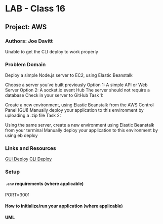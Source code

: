 # LAB - Class 16

## Project: AWS

### Authors: Joe Davitt

Unable to get the CLI deploy to work properly

### Problem Domain

Deploy a simple Node.js server to EC2, using Elastic Beanstalk

Choose a server you’ve built previously
Option 1: A simple API or Web Server
Option 2: A socket.io event Hub
The server should not require a database
Check in your server to GitHub
Task 1:

Create a new environment, using Elastic Beanstalk from the AWS Control Panel (GUI)
Manually deploy your application to this environment by uploading a .zip file
Task 2:

Using the same server, create a new environment using Elastic Beanstalk from your terminal
Manually deploy your application to this environment by using eb deploy

### Links and Resources

[GUI Deploy](http://lab16-env.eba-y68r7xxi.us-west-2.elasticbeanstalk.com/)
[CLI Deploy](http://cloud-server-dev.us-west-2.elasticbeanstalk.com/)

### Setup

#### `.env` requirements (where applicable)

PORT=3001

#### How to initialize/run your application (where applicable)

#### UML


